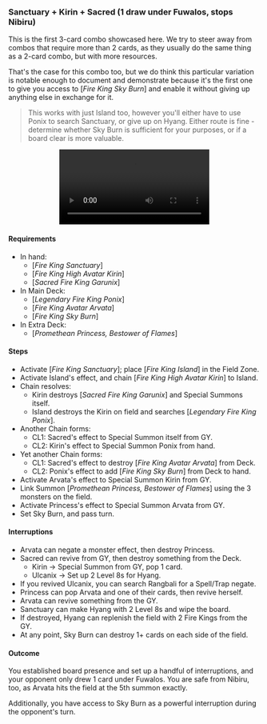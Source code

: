 ### Sanctuary + Kirin + Sacred (1 draw under Fuwalos, stops Nibiru)

This is the first 3-card combo showcased here. We try to steer away from combos that require more than 2 cards, as they usually do the same thing as a 2-card combo, but with more resources. 

That's the case for this combo too, but we do think this particular variation is notable enough to document and demonstrate because it's the first one to give you access to [_Fire King Sky Burn_] and enable it without giving up anything else in exchange for it.

> This works with just Island too, however you'll either have to use Ponix to search Sanctuary, or give up on Hyang.  Either route is fine - determine whether Sky Burn is sufficient for your purposes, or if a board clear is more valuable.

<center>
<video controls>
  <source src="princess-arvata/sanctuary-kirin-sacred.mp4" type="video/mp4">
  Your browser does not support the MP4 format, or the &lt;video&gt; tag.
</video>
</center>

#### Requirements
- In hand:
    - [_Fire King Sanctuary_]
    - [_Fire King High Avatar Kirin_]
    - [_Sacred Fire King Garunix_]
- In Main Deck:
    - [_Legendary Fire King Ponix_]
    - [_Fire King Avatar Arvata_]
    - [_Fire King Sky Burn_]
- In Extra Deck:
    - [_Promethean Princess, Bestower of Flames_]

#### Steps
- Activate [_Fire King Sanctuary_]; place [_Fire King Island_] in the Field Zone.
- Activate Island's effect, and chain [_Fire King High Avatar Kirin_] to Island.
- Chain resolves:
    - Kirin destroys [_Sacred Fire King Garunix_] and Special Summons itself.
    - Island destroys the Kirin on field and searches [_Legendary Fire King Ponix_].
- Another Chain forms:
    - CL1: Sacred's effect to Special Summon itself from GY.
    - CL2: Kirin's effect to Special Summon Ponix from hand.
- Yet another Chain forms:
    - CL1: Sacred's effect to destroy [_Fire King Avatar Arvata_] from Deck.
    - CL2: Ponix's effect to add [_Fire King Sky Burn_] from Deck to hand.
- Activate Arvata's effect to Special Summon Kirin from GY.
- Link Summon [_Promethean Princess, Bestower of Flames_] using the 3 monsters on the field.
- Activate Princess's effect to Special Summon Arvata from GY.
- Set Sky Burn, and pass turn.

#### Interruptions
- Arvata can negate a monster effect, then destroy Princess.
- Sacred can revive from GY, then destroy something from the Deck.
    - Kirin -> Special Summon from GY, pop 1 card.
    - Ulcanix -> Set up 2 Level 8s for Hyang.
- If you revived Ulcanix, you can search Rangbali for a Spell/Trap negate.
- Princess can pop Arvata and one of their cards, then revive herself.
- Arvata can revive something from the GY.
- Sanctuary can make Hyang with 2 Level 8s and wipe the board.
- If destroyed, Hyang can replenish the field with 2 Fire Kings from the GY.
- At any point, Sky Burn can destroy 1+ cards on each side of the field.

#### Outcome
You established board presence and set up a handful of interruptions, and your opponent only drew 1 card under Fuwalos. You are safe from Nibiru, too, as Arvata hits the field at the 5th summon exactly.

Additionally, you have access to Sky Burn as a powerful interruption during the opponent's turn.
